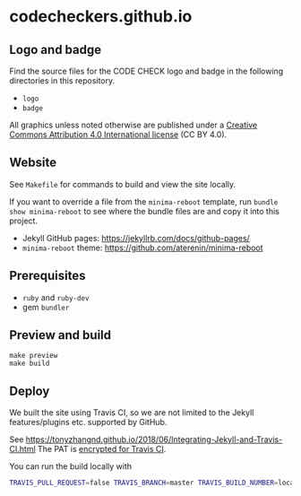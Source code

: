 # codecheckers.github.io

## Logo and badge

Find the source files for the CODE CHECK logo and badge in the following directories in this repository.

- `logo`
- `badge`

All graphics unless noted otherwise are published under a [Creative Commons Attribution 4.0 International license](https://creativecommons.org/licenses/by/4.0/) (CC BY 4.0).

## Website

See `Makefile` for commands to build and view the site locally.

If you want to override a file from the `minima-reboot` template, run `bundle show minima-reboot` to see where the bundle files are and copy it into this project.

- Jekyll GitHub pages: https://jekyllrb.com/docs/github-pages/
- `minima-reboot` theme: https://github.com/aterenin/minima-reboot

## Prerequisites

- `ruby` and `ruby-dev`
- gem `bundler`

## Preview and build

```
make preview
make build
```

## Deploy

We built the site using Travis CI, so we are not limited to the Jekyll features/plugins etc. supported by GitHub.

See https://tonyzhangnd.github.io/2018/06/Integrating-Jekyll-and-Travis-CI.html
The PAT is [encrypted for Travis CI](https://docs.travis-ci.com/user/encryption-keys/).

You can run the build locally with

```bash
TRAVIS_PULL_REQUEST=false TRAVIS_BRANCH=master TRAVIS_BUILD_NUMBER=local PAT="..." ./travis.sh
```